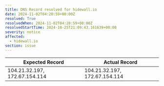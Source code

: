 ```yaml
---
title: DNS Record resolved for hidewall.io
date: 2024-11-02T04:20:59+00:00Z
resolved: True
resolvedWhen: 2024-11-02T04:20:59+00:00Z
resolvedStartTime: 2024-10-25T21:09:43.161639+00:00
severity: notice
affected:
  - hidewall.io
section: issue
---
```


| Expected Record  | Actual Record  |
|------------------|----------------|
| 104.21.32.197, 172.67.154.114 | 104.21.32.197, 172.67.154.114 |

